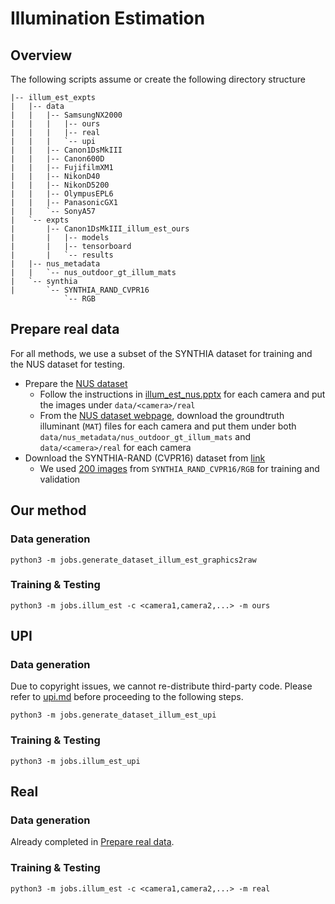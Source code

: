 # Illumination Estimation
## Overview
The following scripts assume or create the following directory structure

```
|-- illum_est_expts
|   |-- data
|   |   |-- SamsungNX2000
|   |   |   |-- ours
|   |   |   |-- real
|   |   |   `-- upi
|   |   |-- Canon1DsMkIII
|   |   |-- Canon600D
|   |   |-- FujifilmXM1
|   |   |-- NikonD40
|   |   |-- NikonD5200
|   |   |-- OlympusEPL6
|   |   |-- PanasonicGX1
|   |   `-- SonyA57
|   `-- expts
|       |-- Canon1DsMkIII_illum_est_ours
|       |   |-- models
|       |   |-- tensorboard
|       |   `-- results
|   |-- nus_metadata
|   |   `-- nus_outdoor_gt_illum_mats
|   `-- synthia
|       `-- SYNTHIA_RAND_CVPR16
            `-- RGB
```
## Prepare real data
For all methods, we use a subset of the SYNTHIA dataset for training and the NUS dataset for testing.
- Prepare the [NUS dataset](https://cvil.eecs.yorku.ca/projects/public_html/illuminant/illuminant.html)
    - Follow the instructions in [illum_est_nus.pptx](illum_est_nus.pptx) for each camera and put the images under `data/<camera>/real`
    - From the [NUS dataset webpage](https://cvil.eecs.yorku.ca/projects/public_html/illuminant/illuminant.html), download the groundtruth illuminant (`MAT`) files for each camera and put them under both `data/nus_metadata/nus_outdoor_gt_illum_mats` and `data/<camera>/real` for each camera
- Download the SYNTHIA-RAND (CVPR16) dataset from [link](http://synthia-dataset.net/downloads/)
    - We used [200 images](assets/split_files/illum_est/synthia_train_val_list.p) from `SYNTHIA_RAND_CVPR16/RGB` for training and validation

## Our method 
### Data generation 
```
python3 -m jobs.generate_dataset_illum_est_graphics2raw
```
### Training & Testing
```
python3 -m jobs.illum_est -c <camera1,camera2,...> -m ours
```

## UPI
### Data generation 
Due to copyright issues, we cannot re-distribute third-party code. Please refer to [upi.md](upi.md) before proceeding to the following steps.
```
python3 -m jobs.generate_dataset_illum_est_upi
```
### Training & Testing
```
python3 -m jobs.illum_est_upi
```
## Real
### Data generation 
Already completed in [Prepare real data](#prepare-real-data).
### Training & Testing
```
python3 -m jobs.illum_est -c <camera1,camera2,...> -m real
```



